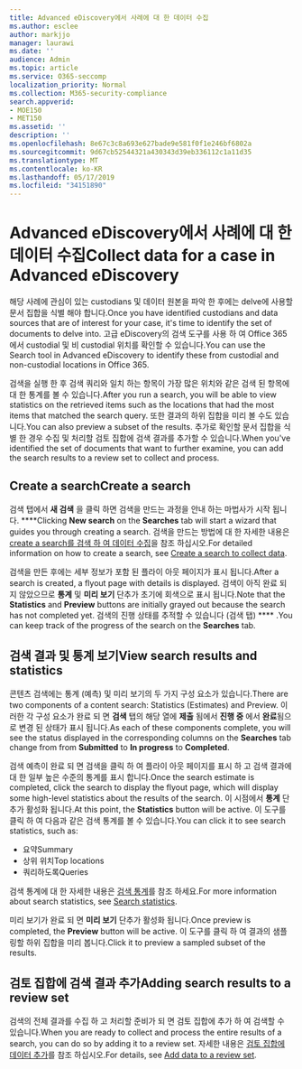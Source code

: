 ```yaml
---
title: Advanced eDiscovery에서 사례에 대 한 데이터 수집
ms.author: esclee
author: markjjo
manager: laurawi
ms.date: ''
audience: Admin
ms.topic: article
ms.service: O365-seccomp
localization_priority: Normal
ms.collection: M365-security-compliance
search.appverid:
- MOE150
- MET150
ms.assetid: ''
description: ''
ms.openlocfilehash: 8e67c3c8a693e627bade9e581f0f1e246bf6802a
ms.sourcegitcommit: 9d67cb52544321a430343d39eb336112c1a11d35
ms.translationtype: MT
ms.contentlocale: ko-KR
ms.lasthandoff: 05/17/2019
ms.locfileid: "34151890"
---
```

# <a name="collect-data-for-a-case-in-advanced-ediscovery"></a><span data-ttu-id="d8224-102">Advanced eDiscovery에서 사례에 대 한 데이터 수집</span><span class="sxs-lookup"><span data-stu-id="d8224-102">Collect data for a case in Advanced eDiscovery</span></span>

<span data-ttu-id="d8224-103">해당 사례에 관심이 있는 custodians 및 데이터 원본을 파악 한 후에는 delve에 사용할 문서 집합을 식별 해야 합니다.</span><span class="sxs-lookup"><span data-stu-id="d8224-103">Once you have identified custodians and data sources that are of interest for your case, it's time to identify the set of documents to delve into.</span></span> <span data-ttu-id="d8224-104">고급 eDiscovery의 검색 도구를 사용 하 여 Office 365에서 custodial 및 비 custodial 위치를 확인할 수 있습니다.</span><span class="sxs-lookup"><span data-stu-id="d8224-104">You can use the Search tool in Advanced eDiscovery to identify these from custodial and non-custodial locations in Office 365.</span></span>

<span data-ttu-id="d8224-105">검색을 실행 한 후 검색 쿼리와 일치 하는 항목이 가장 많은 위치와 같은 검색 된 항목에 대 한 통계를 볼 수 있습니다.</span><span class="sxs-lookup"><span data-stu-id="d8224-105">After you run a search, you will be able to view statistics on the retrieved items such as the locations that had the most items that matched the search query.</span></span> <span data-ttu-id="d8224-106">또한 결과의 하위 집합을 미리 볼 수도 있습니다.</span><span class="sxs-lookup"><span data-stu-id="d8224-106">You can also preview a subset of the results.</span></span> <span data-ttu-id="d8224-107">추가로 확인할 문서 집합을 식별 한 경우 수집 및 처리할 검토 집합에 검색 결과를 추가할 수 있습니다.</span><span class="sxs-lookup"><span data-stu-id="d8224-107">When you've identified the set of documents that want to further examine, you can add the search results to a review set to collect and process.</span></span>

## <a name="create-a-search"></a><span data-ttu-id="d8224-108">Create a search</span><span class="sxs-lookup"><span data-stu-id="d8224-108">Create a search</span></span>

<span data-ttu-id="d8224-109">검색 탭에서 **새 검색** 을 클릭 하면 검색을 만드는 과정을 안내 하는 마법사가 시작 됩니다. \*\*\*\*</span><span class="sxs-lookup"><span data-stu-id="d8224-109">Clicking **New search** on the **Searches** tab will start a wizard that guides you through creating a search.</span></span> <span data-ttu-id="d8224-110">검색을 만드는 방법에 대 한 자세한 내용은 [create a search를 검색 하 여 데이터 수집](create-search-to-collect-data.md)을 참조 하십시오.</span><span class="sxs-lookup"><span data-stu-id="d8224-110">For detailed information on how to create a search, see [Create a search to collect data](create-search-to-collect-data.md).</span></span>

<span data-ttu-id="d8224-111">검색을 만든 후에는 세부 정보가 포함 된 플라이 아웃 페이지가 표시 됩니다.</span><span class="sxs-lookup"><span data-stu-id="d8224-111">After a search is created, a flyout page with details is displayed.</span></span> <span data-ttu-id="d8224-112">검색이 아직 완료 되지 않았으므로 **통계** 및 **미리 보기** 단추가 초기에 회색으로 표시 됩니다.</span><span class="sxs-lookup"><span data-stu-id="d8224-112">Note that the **Statistics** and **Preview** buttons are initially grayed out because the search has not completed yet.</span></span> <span data-ttu-id="d8224-113">검색의 진행 상태를 추적할 수 있습니다 (검색 탭) \*\*\*\* .</span><span class="sxs-lookup"><span data-stu-id="d8224-113">You can keep track of the progress of the search on the **Searches** tab.</span></span>

## <a name="view-search-results-and-statistics"></a><span data-ttu-id="d8224-114">검색 결과 및 통계 보기</span><span class="sxs-lookup"><span data-stu-id="d8224-114">View search results and statistics</span></span>
<span data-ttu-id="d8224-115">콘텐츠 검색에는 통계 (예측) 및 미리 보기의 두 가지 구성 요소가 있습니다.</span><span class="sxs-lookup"><span data-stu-id="d8224-115">There are two components of a content search: Statistics (Estimates) and Preview.</span></span> <span data-ttu-id="d8224-116">이러한 각 구성 요소가 완료 되 면 **검색** 탭의 해당 열에 **제출** 됨에서 **진행 중** 에서 **완료**됨으로 변경 된 상태가 표시 됩니다.</span><span class="sxs-lookup"><span data-stu-id="d8224-116">As each of these components complete, you will see the status displayed in the corresponding columns on the **Searches** tab change from from **Submitted** to **In progress** to **Completed**.</span></span>

<span data-ttu-id="d8224-117">검색 예측이 완료 되 면 검색을 클릭 하 여 플라이 아웃 페이지를 표시 하 고 검색 결과에 대 한 일부 높은 수준의 통계를 표시 합니다.</span><span class="sxs-lookup"><span data-stu-id="d8224-117">Once the search estimate is completed, click the search to display the flyout page, which will display some high-level statistics about the results of the search.</span></span> <span data-ttu-id="d8224-118">이 시점에서 **통계** 단추가 활성화 됩니다.</span><span class="sxs-lookup"><span data-stu-id="d8224-118">At this point, the **Statistics** button will be active.</span></span> <span data-ttu-id="d8224-119">이 도구를 클릭 하 여 다음과 같은 검색 통계를 볼 수 있습니다.</span><span class="sxs-lookup"><span data-stu-id="d8224-119">You can click it to see search statistics, such as:</span></span>

- <span data-ttu-id="d8224-120">요약</span><span class="sxs-lookup"><span data-stu-id="d8224-120">Summary</span></span>
- <span data-ttu-id="d8224-121">상위 위치</span><span class="sxs-lookup"><span data-stu-id="d8224-121">Top locations</span></span>
- <span data-ttu-id="d8224-122">쿼리하도록</span><span class="sxs-lookup"><span data-stu-id="d8224-122">Queries</span></span>

<span data-ttu-id="d8224-123">검색 통계에 대 한 자세한 내용은 [검색 통계](search-statistics.md)를 참조 하세요.</span><span class="sxs-lookup"><span data-stu-id="d8224-123">For more information about search statistics, see [Search statistics](search-statistics.md).</span></span>

<span data-ttu-id="d8224-124">미리 보기가 완료 되 면 **미리 보기** 단추가 활성화 됩니다.</span><span class="sxs-lookup"><span data-stu-id="d8224-124">Once preview is completed, the **Preview** button will be active.</span></span> <span data-ttu-id="d8224-125">이 도구를 클릭 하 여 결과의 샘플링할 하위 집합을 미리 봅니다.</span><span class="sxs-lookup"><span data-stu-id="d8224-125">Click it to preview a sampled subset of the results.</span></span>

## <a name="adding-search-results-to-a-review-set"></a><span data-ttu-id="d8224-126">검토 집합에 검색 결과 추가</span><span class="sxs-lookup"><span data-stu-id="d8224-126">Adding search results to a review set</span></span>

<span data-ttu-id="d8224-127">검색의 전체 결과를 수집 하 고 처리할 준비가 되 면 검토 집합에 추가 하 여 검색할 수 있습니다.</span><span class="sxs-lookup"><span data-stu-id="d8224-127">When you are ready to collect and process the entire results of a search, you can do so by adding it to a review set.</span></span> <span data-ttu-id="d8224-128">자세한 내용은 [검토 집합에 데이터 추가](add-data-to-review-set.md)를 참조 하십시오.</span><span class="sxs-lookup"><span data-stu-id="d8224-128">For details, see [Add data to a review set](add-data-to-review-set.md).</span></span> 